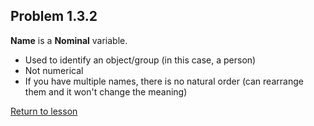 ## Problem 1.3.2
__Name__ is a __Nominal__ variable.
* Used to identify an object/group (in this case, a person)
* Not numerical
* If you have multiple names, there is no natural order (can rearrange them and it won't change the meaning)

[Return to lesson](../1_3_LevelsOfMeasurement.md#practice)
